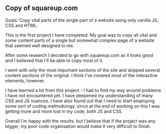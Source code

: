 ## Copy of squareup.com

Goals: Copy vital parts of the single part of a website using only vanilla JS, CSS and HTML.

This is the first project I have completed. My goal was to copy all vital and some content parts of a single but somewhat complex page of a website that seemed well designed to me.

After some research I decided to go with squareup.com as it looks good and I believed that I'll be able to copy most of it.

I went with only the most important sections of the site and skipped several content sections of the original. I think I've covered most of the interactive elements, however. 

I have learned a lot from this project - I had to find my way around problems I have not encountered yet. I have deepened my understanding of many CSS and JS nuances. I have also found out that I need to start employing some sort of coding methodology, since at the end of working on this I was getting more and more lost in my code, both JS and CSS.

Overall I'm happy with the results, but I believe that if the project was any bigger, my poor code organisation would make it very difficult to finish.
